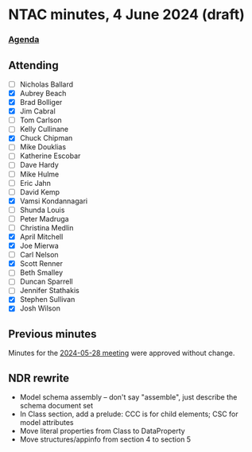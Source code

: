 # NTAC minutes, 4 June 2024 (draft)

### [Agenda](2024-06-04-agenda.md)

## Attending

- [ ] Nicholas Ballard
- [x] Aubrey Beach
- [x] Brad Bolliger
- [x] Jim Cabral
- [ ] Tom Carlson
- [ ] Kelly Cullinane
- [x] Chuck Chipman
- [ ] Mike Douklias
- [ ] Katherine Escobar
- [ ] Dave Hardy
- [ ] Mike Hulme
- [ ] Eric Jahn
- [ ] David Kemp
- [x] Vamsi Kondannagari
- [ ] Shunda Louis
- [ ] Peter Madruga
- [ ] Christina Medlin
- [x] April Mitchell
- [x] Joe Mierwa
- [ ] Carl Nelson
- [x] Scott Renner
- [ ] Beth Smalley
- [ ] Duncan Sparrell
- [ ] Jennifer Stathakis
- [x] Stephen Sullivan
- [x] Josh Wilson

## Previous minutes

Minutes for the [2024-05-28 meeting](2024-05-28-minutes.md) were approved without change.

## NDR rewrite

* Model schema assembly – don't say "assemble", just describe the schema document set
* In Class section, add a prelude: CCC is for child elements; CSC for model attributes
* Move literal properties from Class to DataProperty
* Move structures/appinfo from section 4 to section 5
